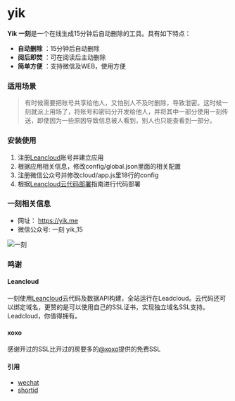 yik
===

**Yik 一刻**是一个在线生成15分钟后自动删除的工具。具有如下特点：

- **自动删除** ：15分钟后自动删除
- **阅后即焚** ：可在阅读后主动删除
- **简单方便** ：支持微信及WEB，使用方便

### 适用场景

> 有时候需要把账号共享给他人，又怕别人不及时删除，导致泄密。这时候一刻就派上用场了，将账号和密码分开发给他人，并将其中一部分使用一刻传送，即使因为一些原因导致信息被人看到，别人也只能查看到一部分。

### 安装使用
1. 注册[Leancloud](https://leancloud.cn)账号并建立应用
2. 根据应用相关信息，修改config/global.json里面的相关配置
3. 注册微信公众号并修改cloud/app.js里18行的config
4. 根据[Leancloud云代码部署](https://leancloud.cn/docs/cloud_code_guide.html#部署代码)指南进行代码部署 

### 一刻相关信息
- 网址： https://yik.me
- 微信公众号: 一刻  yik_15

![一刻](https://raw.githubusercontent.com/icyflash/yik/master/public/image/qrcode.jpg)

### 鸣谢

#### Leancloud
一刻使用[Leancloud](https://leancloud.cn)云代码及数据API构建，全站运行在Leadcloud。云代码还可以绑定域名，更赞的是可以使用自己的SSL证书，实现独立域名SSL支持。Leadcloud，你值得拥有。

#### xoxo
感谢开过的SSL比开过的房要多的[@xoxo](http://www.v2ex.com/member/xoxo)提供的免费SSL

#### 引用
- [wechat](https://github.com/node-webot/wechat) 
- [shortid](https://github.com/dylang/shortid)